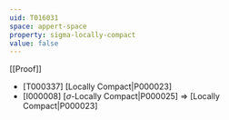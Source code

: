 ```yaml
---
uid: T016031
space: appert-space
property: sigma-locally-compact
value: false
---
```

[[Proof]]

* [T000337] [Locally Compact|P000023]
* [I000008] [$\sigma$-Locally Compact|P000025] => [Locally Compact|P000023]

